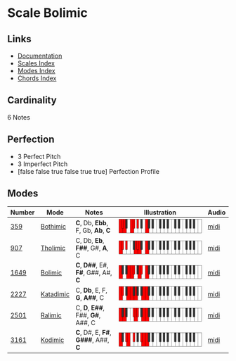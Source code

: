 # Scale Bolimic

## Links

- [Documentation](index.md)
- [Scales Index](Scales.md)
- [Modes Index](Modes.md)
- [Chords Index](Chords.md)

## Cardinality

6 Notes

## Perfection

- 3 Perfect Pitch
- 3 Imperfect Pitch
- [false false true false true true] Perfection Profile

## Modes

| Number | Mode | Notes | Illustration | Audio |
|--------|------|-------|--------------|-------|
| [359](https://ianring.com/musictheory/scales/359) | [Bothimic](ModeBothimic.md) | **C**, Db, **Ebb**, F, Gb, **Ab**, **C** | ![CNaturalBothimic](ModeCNaturalBothimic.png) | [midi](https://github.com/edipermadi/music/blob/main/docs/ModeCNaturalBothimic.mid?raw=true) | 
| [907](https://ianring.com/musictheory/scales/907) | [Tholimic](ModeTholimic.md) | C, Db, **Eb**, **F##**, G#, **A**, C | ![CNaturalTholimic](ModeCNaturalTholimic.png) | [midi](https://github.com/edipermadi/music/blob/main/docs/ModeCNaturalTholimic.mid?raw=true) | 
| [1649](https://ianring.com/musictheory/scales/1649) | [Bolimic](ModeBolimic.md) | **C**, **D##**, E#, **F#**, G##, A#, **C** | ![CNaturalBolimic](ModeCNaturalBolimic.png) | [midi](https://github.com/edipermadi/music/blob/main/docs/ModeCNaturalBolimic.mid?raw=true) | 
| [2227](https://ianring.com/musictheory/scales/2227) | [Katadimic](ModeKatadimic.md) | C, **Db**, E, F, **G**, **A##**, C | ![CNaturalKatadimic](ModeCNaturalKatadimic.png) | [midi](https://github.com/edipermadi/music/blob/main/docs/ModeCNaturalKatadimic.mid?raw=true) | 
| [2501](https://ianring.com/musictheory/scales/2501) | [Ralimic](ModeRalimic.md) | C, **D**, **E##**, F##, **G#**, A##, C | ![CNaturalRalimic](ModeCNaturalRalimic.png) | [midi](https://github.com/edipermadi/music/blob/main/docs/ModeCNaturalRalimic.mid?raw=true) | 
| [3161](https://ianring.com/musictheory/scales/3161) | [Kodimic](ModeKodimic.md) | **C**, D#, E, **F#**, **G###**, A##, **C** | ![CNaturalKodimic](ModeCNaturalKodimic.png) | [midi](https://github.com/edipermadi/music/blob/main/docs/ModeCNaturalKodimic.mid?raw=true) | 
